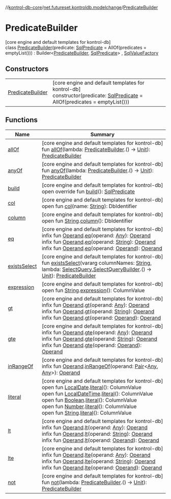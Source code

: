 //[kontrol-db-core](../../../index.md)/[net.futureset.kontroldb.modelchange](../index.md)/[PredicateBuilder](index.md)

# PredicateBuilder

[core engine and default templates for kontrol-db]\
class [PredicateBuilder](index.md)(predicate: [SqlPredicate](../-sql-predicate/index.md) = AllOf(predicates = emptyList())) : Builder&lt;[PredicateBuilder](index.md), [SqlPredicate](../-sql-predicate/index.md)&gt; , [SqlValueFactory](../-sql-value-factory/index.md)

## Constructors

| | |
|---|---|
| [PredicateBuilder](-predicate-builder.md) | [core engine and default templates for kontrol-db]<br>constructor(predicate: [SqlPredicate](../-sql-predicate/index.md) = AllOf(predicates = emptyList())) |

## Functions

| Name | Summary |
|---|---|
| [allOf](all-of.md) | [core engine and default templates for kontrol-db]<br>fun [allOf](all-of.md)(lambda: [PredicateBuilder](index.md).() -&gt; [Unit](https://kotlinlang.org/api/latest/jvm/stdlib/kotlin/-unit/index.html)): [PredicateBuilder](index.md) |
| [anyOf](any-of.md) | [core engine and default templates for kontrol-db]<br>fun [anyOf](any-of.md)(lambda: [PredicateBuilder](index.md).() -&gt; [Unit](https://kotlinlang.org/api/latest/jvm/stdlib/kotlin/-unit/index.html)): [PredicateBuilder](index.md) |
| [build](build.md) | [core engine and default templates for kontrol-db]<br>open override fun [build](build.md)(): [SqlPredicate](../-sql-predicate/index.md) |
| [col](../-sql-value-factory/col.md) | [core engine and default templates for kontrol-db]<br>open fun [col](../-sql-value-factory/col.md)(name: [String](https://kotlinlang.org/api/latest/jvm/stdlib/kotlin/-string/index.html)): DbIdentifier |
| [column](../-sql-value-factory/column.md) | [core engine and default templates for kontrol-db]<br>open fun [String](https://kotlinlang.org/api/latest/jvm/stdlib/kotlin/-string/index.html).[column](../-sql-value-factory/column.md)(): DbIdentifier |
| [eq](eq.md) | [core engine and default templates for kontrol-db]<br>infix fun [Operand](../-operand/index.md).[eq](eq.md)(operand: [Any](https://kotlinlang.org/api/latest/jvm/stdlib/kotlin/-any/index.html)): [Operand](../-operand/index.md)<br>infix fun [Operand](../-operand/index.md).[eq](eq.md)(operand: [String](https://kotlinlang.org/api/latest/jvm/stdlib/kotlin/-string/index.html)): [Operand](../-operand/index.md)<br>infix fun [Operand](../-operand/index.md).[eq](eq.md)(operand: [Operand](../-operand/index.md)): [Operand](../-operand/index.md) |
| [existsSelect](exists-select.md) | [core engine and default templates for kontrol-db]<br>fun [existsSelect](exists-select.md)(vararg columnNames: [String](https://kotlinlang.org/api/latest/jvm/stdlib/kotlin/-string/index.html), lambda: [SelectQuery.SelectQueryBuilder](../-select-query/-select-query-builder/index.md).() -&gt; [Unit](https://kotlinlang.org/api/latest/jvm/stdlib/kotlin/-unit/index.html)): [PredicateBuilder](index.md) |
| [expression](../-sql-value-factory/expression.md) | [core engine and default templates for kontrol-db]<br>open fun [String](https://kotlinlang.org/api/latest/jvm/stdlib/kotlin/-string/index.html).[expression](../-sql-value-factory/expression.md)(): ColumnValue |
| [gt](gt.md) | [core engine and default templates for kontrol-db]<br>infix fun [Operand](../-operand/index.md).[gt](gt.md)(operand: [Any](https://kotlinlang.org/api/latest/jvm/stdlib/kotlin/-any/index.html)): [Operand](../-operand/index.md)<br>infix fun [Operand](../-operand/index.md).[gt](gt.md)(operand: [String](https://kotlinlang.org/api/latest/jvm/stdlib/kotlin/-string/index.html)): [Operand](../-operand/index.md)<br>infix fun [Operand](../-operand/index.md).[gt](gt.md)(operand: [Operand](../-operand/index.md)): [Operand](../-operand/index.md) |
| [gte](gte.md) | [core engine and default templates for kontrol-db]<br>infix fun [Operand](../-operand/index.md).[gte](gte.md)(operand: [Any](https://kotlinlang.org/api/latest/jvm/stdlib/kotlin/-any/index.html)): [Operand](../-operand/index.md)<br>infix fun [Operand](../-operand/index.md).[gte](gte.md)(operand: [String](https://kotlinlang.org/api/latest/jvm/stdlib/kotlin/-string/index.html)): [Operand](../-operand/index.md)<br>infix fun [Operand](../-operand/index.md).[gte](gte.md)(operand: [Operand](../-operand/index.md)): [Operand](../-operand/index.md) |
| [inRangeOf](in-range-of.md) | [core engine and default templates for kontrol-db]<br>infix fun [Operand](../-operand/index.md).[inRangeOf](in-range-of.md)(operand: [Pair](https://kotlinlang.org/api/latest/jvm/stdlib/kotlin/-pair/index.html)&lt;[Any](https://kotlinlang.org/api/latest/jvm/stdlib/kotlin/-any/index.html), [Any](https://kotlinlang.org/api/latest/jvm/stdlib/kotlin/-any/index.html)&gt;): [Operand](../-operand/index.md) |
| [literal](../-sql-value-factory/literal.md) | [core engine and default templates for kontrol-db]<br>open fun [LocalDate](https://docs.oracle.com/javase/8/docs/api/java/time/LocalDate.html).[literal](../-sql-value-factory/literal.md)(): ColumnValue<br>open fun [LocalDateTime](https://docs.oracle.com/javase/8/docs/api/java/time/LocalDateTime.html).[literal](../-sql-value-factory/literal.md)(): ColumnValue<br>open fun [Boolean](https://kotlinlang.org/api/latest/jvm/stdlib/kotlin/-boolean/index.html).[literal](../-sql-value-factory/literal.md)(): ColumnValue<br>open fun [Number](https://kotlinlang.org/api/latest/jvm/stdlib/kotlin/-number/index.html).[literal](../-sql-value-factory/literal.md)(): ColumnValue<br>open fun [String](https://kotlinlang.org/api/latest/jvm/stdlib/kotlin/-string/index.html).[literal](../-sql-value-factory/literal.md)(): ColumnValue |
| [lt](lt.md) | [core engine and default templates for kontrol-db]<br>infix fun [Operand](../-operand/index.md).[lt](lt.md)(operand: [Any](https://kotlinlang.org/api/latest/jvm/stdlib/kotlin/-any/index.html)): [Operand](../-operand/index.md)<br>infix fun [Operand](../-operand/index.md).[lt](lt.md)(operand: [String](https://kotlinlang.org/api/latest/jvm/stdlib/kotlin/-string/index.html)): [Operand](../-operand/index.md)<br>infix fun [Operand](../-operand/index.md).[lt](lt.md)(operand: [Operand](../-operand/index.md)): [Operand](../-operand/index.md) |
| [lte](lte.md) | [core engine and default templates for kontrol-db]<br>infix fun [Operand](../-operand/index.md).[lte](lte.md)(operand: [Any](https://kotlinlang.org/api/latest/jvm/stdlib/kotlin/-any/index.html)): [Operand](../-operand/index.md)<br>infix fun [Operand](../-operand/index.md).[lte](lte.md)(operand: [String](https://kotlinlang.org/api/latest/jvm/stdlib/kotlin/-string/index.html)): [Operand](../-operand/index.md)<br>infix fun [Operand](../-operand/index.md).[lte](lte.md)(operand: [Operand](../-operand/index.md)): [Operand](../-operand/index.md) |
| [not](not.md) | [core engine and default templates for kontrol-db]<br>fun [not](not.md)(lambda: [PredicateBuilder](index.md).() -&gt; [Unit](https://kotlinlang.org/api/latest/jvm/stdlib/kotlin/-unit/index.html)): [PredicateBuilder](index.md) |
